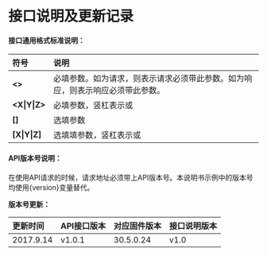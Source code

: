# 接口说明及更新记录

#### **接口通用格式标准说明：**

| **符号** | **说明** |
| :--- | :--- |
| **&lt;&gt;** | 必填参数。如为请求，则表示请求必须带此参数。如为响应，则表示响应必须带此参数。 |
| **&lt;X\|Y\|Z&gt;** | 必填参数，竖杠表示或 |
| **\[\]** | 选填参数 |
| **\[X\|Y\|Z\]** | 选填填参数，竖杠表示或 |

#### API版本号说明：

在使用API请求的时候，请求地址必须带上API版本号。本说明书示例中的版本号均使用{version}变量替代。

**版本号更新：**

| 更新时间 | API接口版本 | 对应固件版本 | 接口说明版本 |
| :--- | :--- | :--- | :--- |
| 2017.9.14 | v1.0.1 | 30.5.0.24 | v1.0 |



